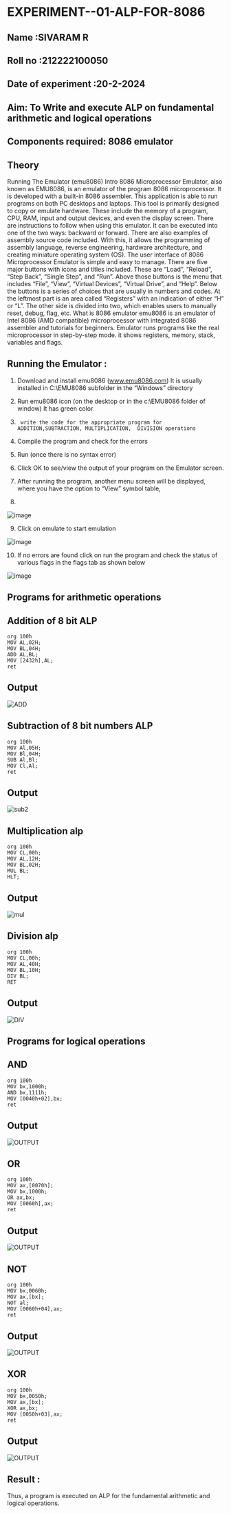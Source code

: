 # EXPERIMENT--01-ALP-FOR-8086
## Name :SIVARAM R
## Roll no :212222100050
## Date of experiment :20-2-2024





## Aim: To Write and execute ALP on fundamental arithmetic and logical operations
## Components required: 8086  emulator 
## Theory 
Running The Emulator (emu8086) Intro 8086 Microprocessor Emulator, also known as EMU8086, is an emulator of the program 8086 microprocessor. It is developed with a built-in 8086 assembler. This application is able to run programs on both PC desktops and laptops. This tool is primarily designed to copy or emulate hardware. These include the memory of a program, CPU, RAM, input and output devices, and even the display screen. There are instructions to follow when using this emulator. It can be executed into one of the two ways: backward or forward. There are also examples of assembly source code included. With this, it allows the programming of assembly language, reverse engineering, hardware architecture, and creating miniature operating system (OS). The user interface of 8086 Microprocessor Emulator is simple and easy to manage. There are five major buttons with icons and titles included. These are “Load”, “Reload”, “Step Back”, “Single Step”, and “Run”. Above those buttons is the menu that includes “File”, “View”, “Virtual Devices”, “Virtual Drive”, and “Help”. Below the buttons is a series of choices that are usually in numbers and codes. At the leftmost part is an area called “Registers” with an indication of either “H” or “L”. The other side is divided into two, which enables users to manually reset, debug, flag, etc. What is 8086 emulator emu8086 is an emulator of Intel 8086 (AMD compatible) microprocessor with integrated 8086 assembler and tutorials for beginners. Emulator runs programs like the real microprocessor in step-by-step mode. it shows registers, memory, stack, variables and flags.


 ## Running the Emulator :
1.	Download and install emu8086 (www.emu8086.com) It is usually installed in C:\EMU8086 subfolder in the “Windows” directory
2.	  Run  emu8086 icon (on the desktop or in the c:\EMU8086 folder of window) It has green color 
 
 
3.		write the code for the appropriate program for ADDITION,SUBTRACTION, MULTIPLICATION,  DIVISION operations 

4.	 Compile the program and check for the errors 
5.	Run (once there is no syntax error) 

6.	Click OK to see/view the output of your program on the Emulator screen. 


7.	After running the program, another menu screen will be displayed, where you have the option to “View” symbol table,
8.	 


![image](https://user-images.githubusercontent.com/36288975/189273263-d65baae9-4b8f-4723-afb3-c0ffa4052b04.png)











9.	Click on emulate to start emulation 








![image](https://user-images.githubusercontent.com/36288975/189273273-9bb36ec1-e2e8-4892-8d35-37707332bfdc.png)








10.	If no errors are found click on run the program and check the status of various flags in the flags tab as shown below 






![image](https://user-images.githubusercontent.com/36288975/189273277-113a2a33-4a40-4ff8-95a5-ecd3a1f504fe.png)







## Programs for arithmetic  operations

## Addition  of 8 bit ALP 
```
org 100h  
MOV AL,02H;
MOV BL,04H;
ADD AL,BL;
MOV [2432h],AL;
ret
```
## Output  
![ADD](https://github.com/sivaram-R/EXPERIMENT--01-ALP-FOR-8086/assets/121165794/a11e1e55-f9db-42ed-b1fd-5de32e5c5d10)

## Subtraction   of 8 bit numbers  ALP 
```
org 100h
MOV Al,05H;
MOV Bl,04H;
SUB Al,Bl;
MOV Cl,Al;
ret
```

## Output
![sub2](https://github.com/sivaram-R/EXPERIMENT--01-ALP-FOR-8086/assets/121165794/95edd3ac-976e-4dfb-90c6-bb42fe296c61)

## Multiplication alp 
```
org 100h  
MOV CL,00h;
MOV AL,12H;
MOV BL,02H;
MUL BL;
HLT;
```

## Output  
![mul](https://github.com/sivaram-R/EXPERIMENT--01-ALP-FOR-8086/assets/121165794/478886f8-ddea-4197-92c7-aae8f45e9791)

## Division alp 
```
org 100h  
MOV CL,00h;
MOV AL,40H;
MOV BL,10H;
DIV BL;
RET
```

## Output  
![DIV](https://github.com/sivaram-R/EXPERIMENT--01-ALP-FOR-8086/assets/121165794/75ca4055-ce0b-49a3-942b-adad607c79ce)
## Programs for logical  operations

## AND
```
org 100h
MOV bx,1000h;
AND bx,1111h;
MOV [0040h+02],bx;
ret
```
## Output 
![OUTPUT](Output5-pmc1.png)

## OR
```
org 100h
MOV ax,[0070h];
MOV bx,1000h;
OR ax,bx;
MOV [0060h],ax;
ret
```
## Output
![OUTPUT](Output6-pmc1.png)
## NOT
```
org 100h
MOV bx,0060h;
MOV ax,[bx]; 
NOT al;
MOV [0060h+04],ax;
ret
```
## Output
![OUTPUT](Output7-pmc1.png)

## XOR
```
org 100h
MOV bx,0050h;
MOV ax,[bx]; 
XOR ax,bx;
MOV [0050h+03],ax;
ret
```
## Output
![OUTPUT](Output8-pmc1.png)

## Result :
 Thus, a program is executed on ALP for the fundamental arithmetic and logical operations.








